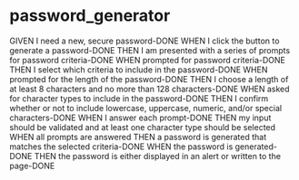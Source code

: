 # password_generator
GIVEN I need a new, secure password-DONE 
WHEN I click the button to generate a password-DONE
THEN I am presented with a series of prompts for password criteria-DONE
WHEN prompted for password criteria-DONE
THEN I select which criteria to include in the password-DONE
WHEN prompted for the length of the password-DONE
THEN I choose a length of at least 8 characters and no more than 128 characters-DONE
WHEN asked for character types to include in the password-DONE
THEN I confirm whether or not to include lowercase, uppercase, numeric, and/or special characters-DONE
WHEN I answer each prompt-DONE
THEN my input should be validated and at least one character type should be selected
WHEN all prompts are answered
THEN a password is generated that matches the selected criteria-DONE
WHEN the password is generated-DONE
THEN the password is either displayed in an alert or written to the page-DONE